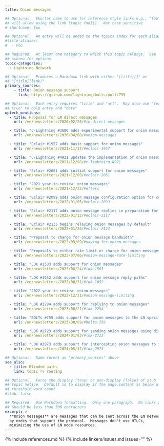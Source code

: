 ```yaml
---
title: Onion messages

## Optional.  Shorter name to use for reference style links e.g., "foo"
## will allow using the link [topic foo][].  Not case sensitive
# shortname: foo

## Optional.  An entry will be added to the topics index for each alias
#title-aliases:
#  - Foo

## Required.  At least one category to which this topic belongs.  See
## schema for options
topic-categories:
  - Lightning Network

## Optional.  Produces a Markdown link with either "[title][]" or
## "[title](link)"
primary_sources:
    - title: Onion message support
      link: https://github.com/lightning/bolts/pull/759

## Optional.  Each entry requires "title" and "url".  May also use "feature:
## true" to bold entry and "date"
optech_mentions:
  - title: Proposal for LN direct messages
    url: /en/newsletters/2020/02/26/#ln-direct-messages

  - title: "C-Lightning #3600 adds experimental support for onion messages using blinded paths"
    url: /en/newsletters/2020/04/08/#onion-messages

  - title: "Eclair #1957 adds basic support for onion messages"
    url: /en/newsletters/2021/11/17/#eclair-1957

  - title: "C-Lightning #4921 updates the implementation of onion messages"
    url: /en/newsletters/2021/12/08/#c-lightning-4921

  - title: "Eclair #2061 adds initial support for onion messages"
    url: /en/newsletters/2021/12/08/#eclair-2061

  - title: "2021 year-in-review: onion messages"
    url: /en/newsletters/2021/12/22/#offers

  - title: "Eclair #2099 adds onion message configuration option for controling when to relay messages"
    url: /en/newsletters/2022/01/05/#eclair-2099

  - title: "Eclair #2117 adds onion message replies in preparation for supporting offers"
    url: /en/newsletters/2022/01/12/#eclair-2117

  - title: "Eclair #2133 begins relaying onion messages by default"
    url: /en/newsletters/2022/01/26/#eclair-2133

  - title: "Proposal to charge for onion message bandwidth"
    url: /en/newsletters/2022/03/09/#paying-for-onion-messages

  - title: "Proposals to either rate limit or charge for onion messages"
    url: /en/newsletters/2022/07/06/#onion-message-rate-limiting

  - title: "LDK #1503 adds support for onion messages"
    url: /en/newsletters/2022/08/24/#ldk-1503

  - title: "LDK #1652 adds support for onion message reply paths"
    url: /en/newsletters/2022/08/31/#ldk-1652

  - title: "2022 year-in-review: onion messages"
    url: /en/newsletters/2022/12/21/#onion-message-limiting

  - title: "LDK #2294 adds support for replying to onion messages"
    url: /en/newsletters/2023/06/21/#ldk-2294

  - title: "BOLTs #759 adds support for onion messages to the LN specification"
    url: /en/newsletters/2023/08/09/#bolts-759

  - title: "LDK #2723 adds support for sending onion messages using direct connections"
    url: /en/newsletters/2024/01/03/#ldk-2723

  - title: "LDK #2973 adds support for intercepting onion messages to facilitate async payments"
    url: /en/newsletters/2024/05/17/#ldk-2973

## Optional.  Same format as "primary_sources" above
see_also:
  - title: Blinded paths
    link: topic rv routing

## Optional.  Force the display (true) or non-display (false) of stub
## topic notice.  Default is to display if the page.content is below a
## threshold word count
#stub: false

## Required.  Use Markdown formatting.  Only one paragraph.  No links allowed.
## Should be less than 500 characters
excerpt: >
  **Onion messages** are messages that can be sent across the LN network
  by nodes that support the protocol.  Messages don't use HTLCs,
  minimizing the use of LN node resources.
---
```


{% include references.md %}
{% include linkers/issues.md issues="" %}
